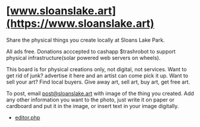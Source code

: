 # [www.sloanslake.art](https://www.sloanslake.art)

Share the physical things you create locally at Sloans Lake Park.  

All ads free. Donations acccepted to cashapp $trashrobot to support physical infrastructure(solar powered web servers on wheels).  

This board is for physical creations only, not digital, not services. Want to get rid of junk? advertise it here and an artist can come pick it up.  Want to sell your art? Find local buyers. Give away art, sell art, buy art, get free art.   

To post, email [post@sloanslake.art](mailto:post@sloanslake.art) with image of the thing you created.  Add any other information you want to the photo, just write it on paper or cardboard and put it in the image, or insert text in your image digitally.  


 - [editor.php](editor.php)

